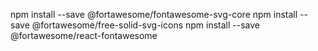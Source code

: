 npm install --save @fortawesome/fontawesome-svg-core
npm install --save @fortawesome/free-solid-svg-icons
npm install --save @fortawesome/react-fontawesome